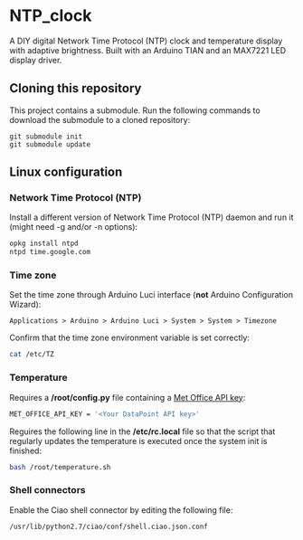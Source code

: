 # NTP_clock

A DIY digital Network Time Protocol (NTP) clock and temperature display with adaptive brightness. Built with an Arduino TIAN and an MAX7221 LED display driver.

## Cloning this repository

This project contains a submodule. Run the following commands to download the submodule to a cloned repository:

```posh
git submodule init 
git submodule update
```

## Linux configuration

### Network Time Protocol (NTP)

Install a different version of Network Time Protocol (NTP) daemon and run it (might need -g and/or -n options):

```bash
opkg install ntpd
ntpd time.google.com
```

### Time zone

Set the time zone through Arduino Luci interface (**not** Arduino Configuration Wizard):

```
Applications > Arduino > Arduino Luci > System > System > Timezone
```

Confirm that the time zone environment variable is set correctly:

```bash
cat /etc/TZ
```

### Temperature

Requires a **/root/config.py** file containing a [Met Office API key](https://www.metoffice.gov.uk/services/data/datapoint/api):

```bash
MET_OFFICE_API_KEY = '<Your DataPoint API key>'
```

Reguires the following line in the **/etc/rc.local** file so that the script that regularly updates the temperature is executed once the system init is finished:

```bash
bash /root/temperature.sh
```

### Shell connectors

Enable the Ciao shell connector by editing the following file:

```
/usr/lib/python2.7/ciao/conf/shell.ciao.json.conf
```

  



